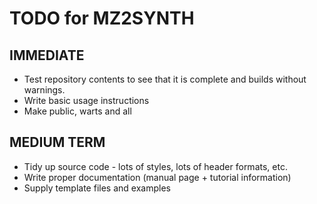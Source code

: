# TODO for MZ2SYNTH

## IMMEDIATE
- Test repository contents to see that it is complete and builds without warnings.
- Write basic usage instructions
- Make public, warts and all

## MEDIUM TERM
- Tidy up source code - lots of styles, lots of header formats, etc.
- Write proper documentation (manual page + tutorial information)
- Supply template files and examples
